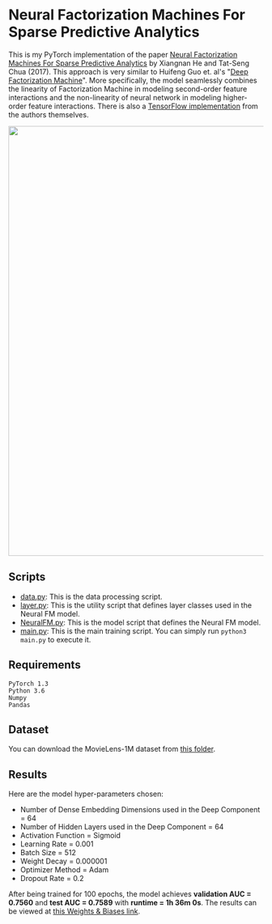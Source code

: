 # Neural Factorization Machines For Sparse Predictive Analytics

This is my PyTorch implementation of the paper [Neural Factorization Machines For Sparse Predictive Analytics](https://arxiv.org/pdf/1708.05027.pdf) by Xiangnan He and Tat-Seng Chua (2017).
This approach is very similar to Huifeng Guo et. al's "[Deep Factorization Machine](https://github.com/khanhnamle1994/transfer-rec/tree/master/Multilayer-Perceptron-Experiments/DeepFM-PyTorch)".
More specifically, the model seamlessly combines the linearity of Factorization Machine in modeling second-order feature interactions and the non-linearity of neural network in modeling higher-order feature interactions.
There is also a [TensorFlow implementation](https://github.com/hexiangnan/neural_factorization_machine) from the authors themselves.

<img src="https://github.com/khanhnamle1994/transfer-rec/blob/master/Multilayer-Perceptron-Experiments/Neural-FM-PyTorch/pics/Figure2.png" width="850">

## Scripts
* [data.py](https://github.com/khanhnamle1994/transfer-rec/blob/master/Multilayer-Perceptron-Experiments/Neural-FM-PyTorch/data.py): This is the data processing script.
* [layer.py](https://github.com/khanhnamle1994/transfer-rec/blob/master/Multilayer-Perceptron-Experiments/Neural-FM-PyTorch/layer.py): This is the utility script that defines layer classes used in the Neural FM model.
* [NeuralFM.py](https://github.com/khanhnamle1994/transfer-rec/blob/master/Multilayer-Perceptron-Experiments/Neural-FM-PyTorch/NeuralFM.py): This is the model script that defines the Neural FM model.
* [main.py](https://github.com/khanhnamle1994/transfer-rec/blob/master/Multilayer-Perceptron-Experiments/Neural-FM-PyTorch/main.py): This is the main training script. You can simply run `python3 main.py` to execute it.

## Requirements

```
PyTorch 1.3
Python 3.6
Numpy
Pandas
```

## Dataset
You can download the MovieLens-1M dataset from [this folder](https://github.com/khanhnamle1994/transfer-rec/tree/master/ml-1m).

## Results
Here are the model hyper-parameters chosen:
- Number of Dense Embedding Dimensions used in the Deep Component = 64
- Number of Hidden Layers used in the Deep Component = 64
- Activation Function = Sigmoid
- Learning Rate = 0.001
- Batch Size = 512
- Weight Decay = 0.000001
- Optimizer Method = Adam
- Dropout Rate = 0.2

After being trained for 100 epochs, the model achieves **validation AUC = 0.7560** and **test AUC = 0.7589** with **runtime = 1h 36m 0s**.
The results can be viewed at [this Weights & Biases link](https://app.wandb.ai/khanhnamle1994/multi_layer_perceptron_collaborative_filtering/runs/5tsd38zl).